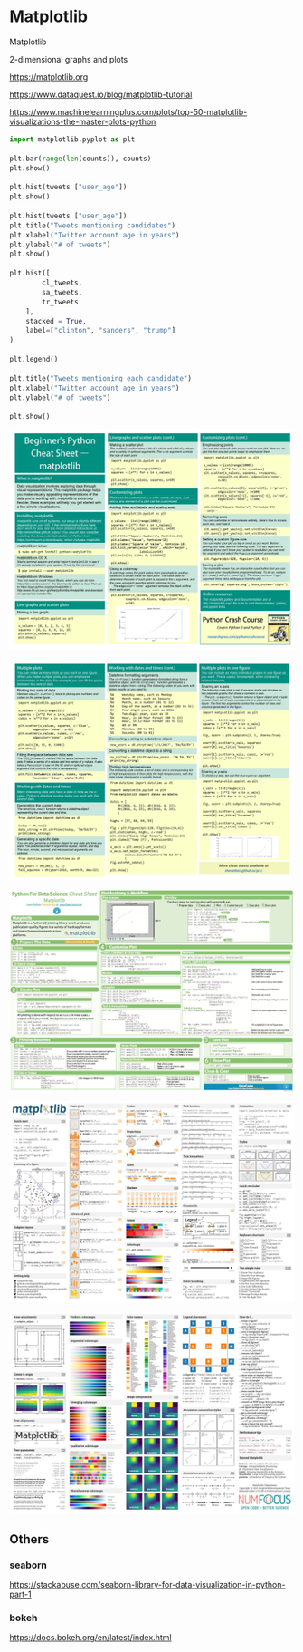 # Matplotlib

Matplotlib

2-dimensional graphs and plots

<https://matplotlib.org>

<https://www.dataquest.io/blog/matplotlib-tutorial>

<https://www.machinelearningplus.com/plots/top-50-matplotlib-visualizations-the-master-plots-python>

```python
import matplotlib.pyplot as plt

plt.bar(range(len(counts)), counts)
plt.show()

plt.hist(tweets ["user_age"])
plt.show()

plt.hist(tweets ["user_age"])
plt.title("Tweets mentioning candidates")
plt.xlabel("Twitter account age in years")
plt.ylabel("# of tweets")
plt.show()

plt.hist([
        cl_tweets,
        sa_tweets,
        tr_tweets
    ],
    stacked = True,
    label=["clinton", "sanders", "trump"]
)

plt.legend()

plt.title("Tweets mentioning each candidate")
plt.xlabel("Twitter account age in years")
plt.ylabel("# of tweets")

plt.show()
```

![image](../../../media/Data-Visualization_Matplotlib-image1.jpg)

![image](../../../media/Data-Visualization_Matplotlib-image2.jpg)

![image](../../../media/Data-Visualization_Matplotlib-image3.jpg)

![image](../../../media/Data-Visualization_Matplotlib-image4.jpg)

![image](../../../media/Data-Visualization_Matplotlib-image5.jpg)

## Others

### seaborn

<https://stackabuse.com/seaborn-library-for-data-visualization-in-python-part-1>

### bokeh

<https://docs.bokeh.org/en/latest/index.html>
